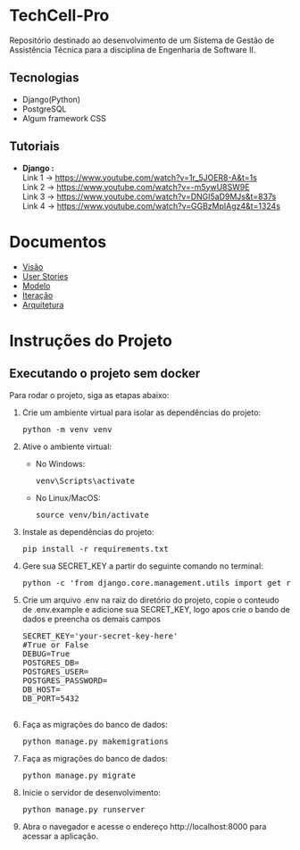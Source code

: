 # __TechCell-Pro__
Repositório destinado ao desenvolvimento de um Sistema de Gestão de Assistência Técnica para a disciplina de Engenharia de Software II. 

## __Tecnologias__
* Django(Python)
* PostgreSQL
* Algum framework CSS

## Tutoriais

* __Django :__
<br> Link 1 -> https://www.youtube.com/watch?v=1r_5JOER8-A&t=1s
<br> Link 2 -> https://www.youtube.com/watch?v=-m5ywU8SW9E
<br> Link 3 -> https://www.youtube.com/watch?v=DNGI5aD9MJs&t=837s
<br> Link 4 -> https://www.youtube.com/watch?v=GGBzMpIAgz4&t=1324s 

# Documentos
- [Visão](documentação/doc-visao.md)
- [User Stories](documentação/doc-userstories.md)   
- [Modelo](documentação/doc-modelos.md)
- [Iteração](documentação/plano-iteracoes.md)              
- [Arquitetura](documentação/doc-arquitetura.md)               

# Instruções do Projeto
<h2>Executando o projeto sem docker</h2>

<p>Para rodar o projeto, siga as etapas abaixo:</p>

<ol>

<li>Crie um ambiente virtual para isolar as dependências do projeto:</li>
    <pre>python -m venv venv</pre>

<li>Ative o ambiente virtual:</li>
<ul>
    <li>No Windows:</li>
    <pre>venv\Scripts\activate</pre>
    <li>No Linux/MacOS:</li>
    <pre>source venv/bin/activate</pre>
</ul>

<li>Instale as dependências do projeto:</li>
<pre>pip install -r requirements.txt</pre>

<li>Gere sua SECRET_KEY a partir do seguinte comando no terminal:</li>
<pre>python -c 'from django.core.management.utils import get_random_secret_key; print(get_random_secret_key())'
</pre>

<li>Crie um arquivo .env na raiz do diretório do projeto, copie o conteudo de .env.example e adicione sua SECRET_KEY, logo apos crie o bando de dados e preencha os demais campos</li>
<pre>
SECRET_KEY='your-secret-key-here'
#True or False
DEBUG=True
POSTGRES_DB=
POSTGRES_USER=
POSTGRES_PASSWORD=
DB_HOST=
DB_PORT=5432
  </pre>

<li>Faça as migrações do banco de dados:</li>
<pre>python manage.py makemigrations</pre>

<li>Faça as migrações do banco de dados:</li>
<pre>python manage.py migrate</pre>


<li>Inicie o servidor de desenvolvimento:</li>
<pre>python manage.py runserver</pre>

<li>Abra o navegador e acesse o endereço http://localhost:8000 para acessar a aplicação.</li>
</ol>

